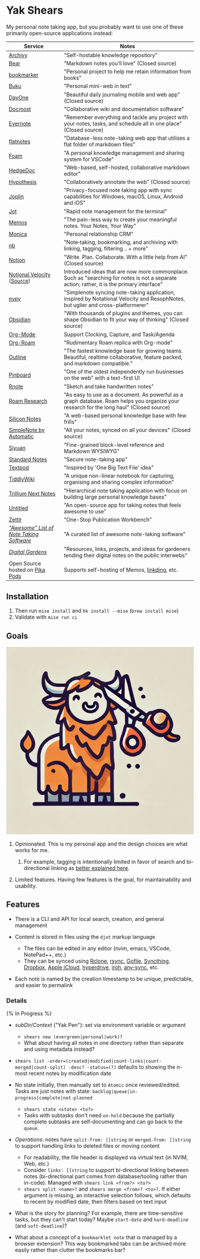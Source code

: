 # Yak Shears

My personal note taking app, but you probably want to use one of these primarily open-source applications instead:

| Service | Notes |
| --- | --- |
| [Archivy](https://github.com/archivy/archivy) | "Self-hostable knowledge repository" |
| [Bear](https://bear.app) | "Markdown notes you’ll love" (Closed source) |
| [bookmarker](https://github.com/dellsystem/bookmarker) | "Personal project to help me retain information from books" |
| [Buku](https://github.com/jarun/buku) | "Personal mini-web in text" |
| [DayOne](https://dayoneapp.com) | "Beautiful daily journaling mobile and web app" (Closed source) |
| [Docmost](https://github.com/docmost/docmost) | "Collaborative wiki and documentation software" |
| [Evernote](https://evernote.com) | "Remember everything and tackle any project with your notes, tasks, and schedule all in one place" (Closed source) |
| [flatnotes](https://github.com/dullage/flatnotes) | "Database-less note-taking web app that utilises a flat folder of markdown files" |
| [Foam](https://github.com/foambubble/foam) | "A personal knowledge management and sharing system for VSCode" |
| [HedgeDoc](https://github.com/hedgedoc/hedgedoc) | "Web-based, self-hosted, collaborative markdown editor" |
| [Hypothesis](https://web.hypothes.is) | "Collaboratively annotate the web" (Closed source) |
| [Joplin](https://github.com/laurent22/joplin) | "Privacy-focused note taking app with sync capabilities for Windows, macOS, Linux, Android and iOS" |
| [Jot](https://github.com/shashwatah/jot) | "Rapid note management for the terminal" |
| [Memos](https://github.com/usememos/memos) | "The pain-less way to create your meaningful notes. Your Notes, Your Way" |
| [Monica](https://github.com/monicahq/monica?tab=readme-ov-file#principles) | "Personal relationship CRM" |
| [nb](https://github.com/xwmx/nb) | "Note‑taking, bookmarking, and archiving with linking, tagging, filtering .. + more" |
| [Notion](https://www.notion.so) | "Write. Plan. Collaborate. With a little help from AI" (Closed source) |
| [Notional Velocity](https://notational.net) ([Source](https://github.com/scrod/nv)) | Introduced ideas that are now more commonplace. Such as "searching for notes is not a separate action; rather, it is the primary interface" |
| [nvpy](https://github.com/cpbotha/nvpy) | "Simplenote syncing note-taking application, inspired by Notational Velocity and ResophNotes, but uglier and cross-platformerer" |
| [Obsidian](https://obsidian.md) | "With thousands of plugins and themes, you can shape Obsidian to fit your way of thinking" (Closed source) |
| [Org-Mode](https://orgmode.org/features.html) | Support Clocking, Capture, and Task/Agenda |
| [Org-Roam](https://github.com/org-roam/org-roam) | "Rudimentary Roam replica with Org-mode" |
| [Outline](https://github.com/outline/outline) | "The fastest knowledge base for growing teams. Beautiful, realtime collaborative, feature packed, and markdown compatible." |
| [Pinboard](https://pinboard.in/about/) | "One of the oldest independently run businesses on the web" with a text-first UI |
| [Rnote](https://github.com/flxzt/rnote) | "Sketch and take handwritten notes" |
| [Roam Research](https://roamresearch.com) | "As easy to use as a document. As powerful as a graph database. Roam helps you organize your research for the long haul" (Closed source) |
| [Silicon Notes](https://github.com/cu/silicon) | "A web-based personal knowledge base with few frills" |
| [SimpleNote by Automatic](https://simplenote.com) | "All your notes, synced on all your devices" (Closed source) |
| [Siyuan](https://github.com/siyuan-note/siyuan) | "Fine-grained block-level reference and Markdown WYSIWYG" |
| [Standard Notes](https://github.com/standardnotes/server) | "Secure note-taking app" |
| [Textpod](https://github.com/freetonik/textpod) | "Inspired by 'One Big Text File' idea" |
| [TiddlyWiki](https://github.com/TiddlyWiki/TiddlyWiki5) | "A unique non-linear notebook for capturing, organising and sharing complex information" |
| [Trillium Next Notes](https://github.com/TriliumNext/Notes/) | "Hierarchical note taking application with focus on building large personal knowledge bases" |
| [Untitled](https://github.com/12joan/untitled-note) | "An open-source app for taking notes that feels awesome to use" |
| [Zettlr](https://github.com/Zettlr/Zettlr) | "One-Stop Publication Workbench" |
| _["Awesome" List of Note Taking Software](https://github.com/tehtbl/awesome-note-taking)_ | "A curated list of awesome note-taking software" |
| _[Digital Gardens](https://github.com/MaggieAppleton/digital-gardeners)_ | "Resources, links, projects, and ideas for gardeners tending their digital notes on the public interwebs" |
| Open Source hosted on [Pika Pods](https://www.pikapods.com/apps#notes) | Supports self-hosting of Memos, [linkding](https://github.com/sissbruecker/linkding), etc. |

## Installation

1. Then run `mise install` and `hk install --mise` (`brew install mise`)
2. Validate with `mise run ci`

## Goals

![./assets/shears.webp](./assets/shears.webp)

1. Opinionated. This is my personal app and the design choices are what works for me.

    1. For example, tagging is intentionally limited in favor of search and bi-directional linking as [better explained here](https://blog.bityard.net/articles/2022/December/the-design-of-silicon-notes-with-cartoons).
1. Limited features. Having few features is the goal, for maintainability and usability.

## Features

- There is a CLI and API for local search, creation, and general management
- Content is stored in files using the `djot` markup language

    - The files can be edited in any editor (nvim, emacs, VSCode, NotePad++, etc.)
    - They can be synced using [Rclone](https://github.com/rclone/rclone), [rsync](https://jenkov.com/tutorials/rsync/detecting-file-differences.html), [Gofile](https://gofile.io/home), [Syncthing](https://syncthing.net/), [Dropbox](https://www.dropbox.com), [Apple iCloud](https://www.icloud.com), [hyperdrive](https://github.com/holepunchto/hyperdrive), [iroh](https://github.com/n0-computer/iroh), [any-sync](https://github.com/anyproto/tech-docs), etc.
- Each note is named by the creation timestamp to be unique, predictable, and easier to permalink

### Details

{% In Progress %}

- _subDir/Context_ ("Yak Pen"): set via environment variable or argument

    - `shears new (evergreen|personal|work)?`
    - What about having all notes in one directory rather than separate and using metadata instead?
- `shears list -order=(created|modified|count-links|count-merged|count-split) -desc? -status=(?)` defaults to showing the n-most recent notes by modification date
- No state initially, then manually set to `Atomic` once reviewed/edited. Tasks are just notes with state: `backlog|queue|in-progress|complete|not-planned`

    - `shears state <state> <to?>`
    - Tasks with subtasks don't need `on-hold` because the partially complete subtasks are self-documenting and can go back to the `queue`.
- _Operations_: notes have `split-from: []string` or `merged-from: []string` to support handling links to deleted files or moving content

    - For readability, the file header is displayed via virtual text (in NVIM, Web, etc.)
    - Consider `links: []string` to support bi-directional linking between notes (bi-directional part comes from database/tooling rather than in-code). Managed with `shears link <from?> <to?>`
    - `shears split <name>?` and `shears merge <from>? <to>?`. If either argument is missing, an interactive selection follows, which defaults to recent by modified date, then filters based on text input
- What is the story for planning? For example, there are time-sensitive tasks, but they can't start today? Maybe `start-date` and `hard-deadline` (and `soft-deadline`)?
- What about a concept of a `bookmarklet note` that is managed by a browser extension? This way bookmarked tabs can be archived more easily rather than clutter the bookmarks bar?
